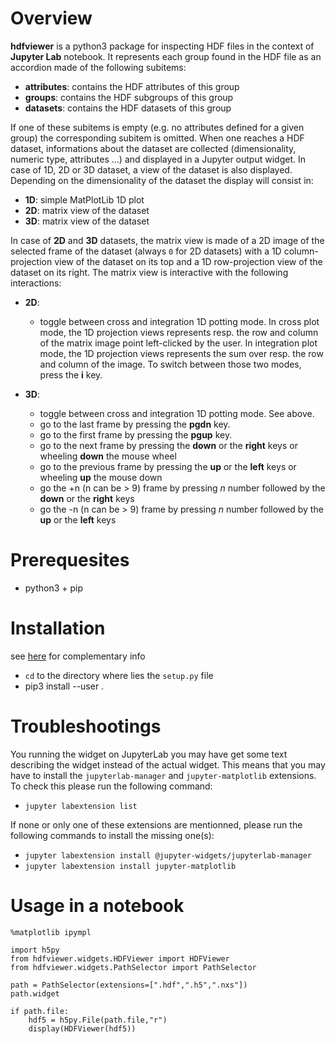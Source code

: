 Overview
========

**hdfviewer** is a python3 package for inspecting HDF files in the context of **Jupyter Lab** notebook.
It represents each group found in the HDF file as an accordion made of the following subitems:

- **attributes**: contains the HDF attributes of this group
- **groups**: contains the HDF subgroups of this group 
- **datasets**: contains the HDF datasets of this group

If one of these subitems is empty (e.g. no attributes defined for a given group) the corresponding subitem is omitted.
When one reaches a HDF dataset, informations about the dataset are collected (dimensionality, numeric type, attributes ...) and displayed in a Jupyter output widget. In case of 1D, 2D or 3D dataset, a view of the dataset is also displayed. Depending on the dimensionality of the dataset the display will consist in:

- **1D**: simple MatPlotLib 1D plot
- **2D**: matrix view of the dataset
- **3D**: matrix view of the dataset

In case of **2D** and **3D** datasets, the matrix view is made of a 2D image of the selected frame of the dataset (always `0` for 2D datasets) with a 1D column-projection view of the dataset on its top and a 1D row-projection view of the dataset on its right. The matrix view is interactive with the following interactions:

- **2D**:

  - toggle between cross and integration 1D potting mode. In cross plot mode, the 1D projection views represents resp. the row and column of the matrix image point left-clicked by the user. In integration plot mode, the 1D projection views represents the sum over resp. the row and column of the image. To switch between those two modes, press the **i** key.
- **3D**:

  - toggle between cross and integration 1D potting mode. See above.
  - go to the last frame by pressing the **pgdn** key.
  - go to the first frame by pressing the **pgup** key.
  - go to the next frame by pressing the **down** or the **right** keys or wheeling **down** the mouse wheel
  - go to the previous frame by pressing the **up** or the **left** keys or wheeling **up** the mouse down
  - go the +n (n can be > 9) frame by pressing *n* number followed by the **down** or the **right** keys 
  - go the -n (n can be > 9) frame by pressing *n* number followed by the **up** or the **left** keys 

Prerequesites
=============
- python3 + pip

Installation
=============
see [here](https://github.com/jupyter-widgets/ipywidgets/tree/master/packages/jupyterlab-manager) for complementary info

- `cd` to the directory where lies the `setup.py` file
- pip3 install --user .

Troubleshootings
================

You running the widget on JupyterLab you may have get some text describing the widget instead of the actual widget. This means that you may have to install 
the `jupyterlab-manager` and `jupyter-matplotlib` extensions. To check this please run the following command:

- `jupyter labextension list`

If none or only one of these extensions are mentionned, please run the following commands to install the missing one(s):

- `jupyter labextension install @jupyter-widgets/jupyterlab-manager`
- `jupyter labextension install jupyter-matplotlib`

Usage in a notebook
===================
```
%matplotlib ipympl

import h5py
from hdfviewer.widgets.HDFViewer import HDFViewer
from hdfviewer.widgets.PathSelector import PathSelector

path = PathSelector(extensions=[".hdf",".h5",".nxs"])
path.widget

if path.file:
    hdf5 = h5py.File(path.file,"r")
    display(HDFViewer(hdf5))
```





